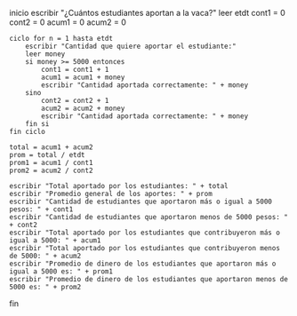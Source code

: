 inicio
    escribir "¿Cuántos estudiantes aportan a la vaca?"
    leer etdt
    cont1 = 0
    cont2 = 0
    acum1 = 0
    acum2 = 0

    ciclo for n = 1 hasta etdt
        escribir "Cantidad que quiere aportar el estudiante:"
        leer money
        si money >= 5000 entonces
            cont1 = cont1 + 1
            acum1 = acum1 + money
            escribir "Cantidad aportada correctamente: " + money
        sino
            cont2 = cont2 + 1
            acum2 = acum2 + money
            escribir "Cantidad aportada correctamente: " + money
        fin si
    fin ciclo

    total = acum1 + acum2
    prom = total / etdt
    prom1 = acum1 / cont1
    prom2 = acum2 / cont2

    escribir "Total aportado por los estudiantes: " + total
    escribir "Promedio general de los aportes: " + prom
    escribir "Cantidad de estudiantes que aportaron más o igual a 5000 pesos: " + cont1
    escribir "Cantidad de estudiantes que aportaron menos de 5000 pesos: " + cont2
    escribir "Total aportado por los estudiantes que contribuyeron más o igual a 5000: " + acum1
    escribir "Total aportado por los estudiantes que contribuyeron menos de 5000: " + acum2
    escribir "Promedio de dinero de los estudiantes que aportaron más o igual a 5000 es: " + prom1
    escribir "Promedio de dinero de los estudiantes que aportaron menos de 5000 es: " + prom2
fin
